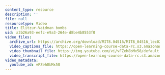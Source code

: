 ```yaml
---
content_type: resource
description: ''
file: null
resourcetype: Video
title: Elitzur-Vaidman bombs
uid: a2b26a93-eefc-e9a3-264e-d8be4b8553f0
video_files:
  archive_url: https://archive.org/download/MIT8.04S16/MIT8_04S16_lec02_s5_300k.mp4
  video_captions_file: https://open-learning-course-data-rc.s3.amazonaws.com/8-04-quantum-physics-i-spring-2016/c8a291faf0695151a570557093eaa3b2_vFZeh8bMx58.vtt
  video_thumbnail_file: https://img.youtube.com/vi/vFZeh8bMx58/default.jpg
  video_transcript_file: https://open-learning-course-data-rc.s3.amazonaws.com/8-04-quantum-physics-i-spring-2016/1d0f17bfcab88342fd4ff9a86b59db41_vFZeh8bMx58.pdf
video_metadata:
  youtube_id: vFZeh8bMx58
---
```


